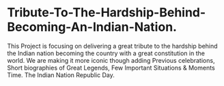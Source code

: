 # Tribute-To-The-Hardship-Behind-Becoming-An-Indian-Nation.
This Project is focusing on delivering a great tribute to the hardship behind the Indian nation becoming the country with a great constitution in the world. We are making it more iconic though adding Previous celebrations, Short biographies of Great Legends, Few Important Situations &amp; Moments Time. The Indian Nation Republic Day.  
